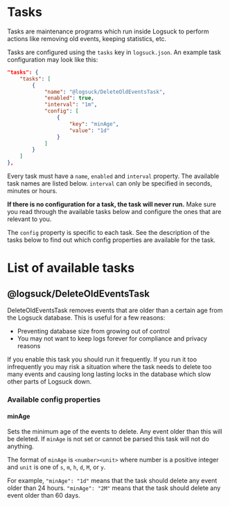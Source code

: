 # Tasks

Tasks are maintenance programs which run inside Logsuck to perform actions like removing old events, keeping statistics, etc.

Tasks are configured using the `tasks` key in `logsuck.json`. An example task configuration may look like this:

```json
"tasks": {
    "tasks": [
        {
            "name": "@logsuck/DeleteOldEventsTask",
            "enabled": true,
            "interval": "1m",
            "config": [
                {
                    "key": "minAge",
                    "value": "1d"
                }
            ]
        }
    ]
},
```

Every task must have a `name`, `enabled` and `interval` property. The available task names are listed below. `interval` can only be specified in seconds, minutes or hours.

**If there is no configuration for a task, the task will never run.** Make sure you read through the available tasks below and configure the ones that are relevant to you.

The `config` property is specific to each task. See the description of the tasks below to find out which config properties are available for the task.

# List of available tasks

## @logsuck/DeleteOldEventsTask

DeleteOldEventsTask removes events that are older than a certain age from the Logsuck database. This is useful for a few reasons:

- Preventing database size from growing out of control
- You may not want to keep logs forever for compliance and privacy reasons

If you enable this task you should run it frequently. If you run it too infrequently you may risk a situation where the task needs to delete too many events and causing long lasting locks in the database which slow other parts of Logsuck down.

### Available config properties

#### minAge

Sets the minimum age of the events to delete. Any event older than this will be deleted. If `minAge` is not set or cannot be parsed this task will not do anything.

The format of `minAge` is `<number><unit>` where number is a positive integer and `unit` is one of `s`, `m`, `h`, `d`, `M`, or `y`.

For example, `"minAge": "1d"` means that the task should delete any event older than 24 hours. `"minAge": "2M"` means that the task should delete any event older than 60 days.
